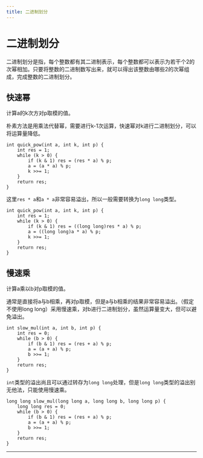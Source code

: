 ```yaml
---
title: 二进制划分
---
```


# 二进制划分

<script type="text/javascript" src="/include/head.js"></script>

二进制划分是指，每个整数都有其二进制表示，每个整数都可以表示为若干个2的次幂相加。只要将整数的二进制数写出来，就可以得出该整数由哪些2的次幂组成，完成整数的二进制划分。

## 快速幂

计算a的k次方对p取模的值。

朴素方法是用乘法代替幂，需要进行k-1次运算，快速幂对k进行二进制划分，可以将运算量降低。

```
int quick_pow(int a, int k, int p) {
    int res = 1;
    while (k > 0) {
        if (k & 1) res = (res * a) % p;
        a = (a * a) % p;
        k >>= 1;
    }
    return res;
}
```

这里`res * a`和`a * a`非常容易溢出，所以一般需要转换为`long long`类型。

```
int quick_pow(int a, int k, int p) {
    int res = 1;
    while (k > 0) {
        if (k & 1) res = ((long long)res * a) % p;
        a = ((long long)a * a) % p;
        k >>= 1;
    }
    return res;
}
```

## 慢速乘

计算a乘以b对p取模的值。

通常是直接将a与b相乘，再对p取模，但是a与b相乘的结果非常容易溢出。（假定不使用long long）采用慢速乘，对b进行二进制划分，虽然运算量变大，但可以避免溢出。

```
int slow_mul(int a, int b, int p) {
    int res = 0;
    while (b > 0) {
        if (b & 1) res = (res + a) % p;
        a = (a + a) % p;
        b >>= 1;
    }
    return res;
}
```

`int`类型的溢出尚且可以通过转存为`long long`处理，但是`long long`类型的溢出别无他法，只能使用慢速乘。

```
long long slow_mul(long long a, long long b, long long p) {
    long long res = 0;
    while (b > 0) {
        if (b & 1) res = (res + a) % p;
        a = (a + a) % p;
        b >>= 1;
    }
    return res;
}
```

---

<script type="text/javascript" src="/include/tail.js"></script>
